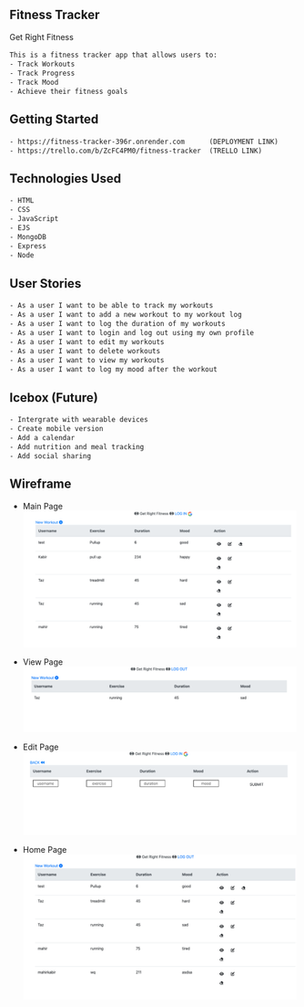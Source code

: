 ## Fitness Tracker

Get Right Fitness

    This is a fitness tracker app that allows users to:
    - Track Workouts
    - Track Progress
    - Track Mood
    - Achieve their fitness goals

## Getting Started

    - https://fitness-tracker-396r.onrender.com      (DEPLOYMENT LINK)
    - https://trello.com/b/ZcFC4PM0/fitness-tracker  (TRELLO LINK)


## Technologies Used
    - HTML
    - CSS
    - JavaScript
    - EJS
    - MongoDB
    - Express
    - Node

## User Stories
    - As a user I want to be able to track my workouts
    - As a user I want to add a new workout to my workout log
    - As a user I want to log the duration of my workouts
    - As a user I want to login and log out using my own profile
    - As a user I want to edit my workouts
    - As a user I want to delete workouts
    - As a user I want to view my workouts
    - As a user I want to log my mood after the workout


## Icebox (Future)

    - Intergrate with wearable devices
    - Create mobile version
    - Add a calendar
    - Add nutrition and meal tracking
    - Add social sharing


## Wireframe
- Main Page
![Alt text](<images/![Alt text1](images:Wireframe.png).png>)


- View Page
![Alt text](<images/![Alt text4](images:Wireframe.png).png>)


- Edit Page
![Alt text](<images/![Alt text2](images:Wireframe.png).png>)

- Home Page
![Alt text](<images/![Alt text3](images:Wireframe.png).png>)
